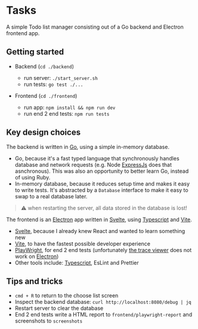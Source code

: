 # Tasks
A simple Todo list manager consisting out of a Go backend and Electron frontend app.

## Getting started
- Backend (`cd ./backend`)
  - run server: `./start_server.sh`
  - run tests: `go test ./...`

- Frontend (`cd ./frontend`)
  - run app: `npm install && npm run dev`
  - run end 2 end tests: `npm run tests`

## Key design choices
The backend is written in [Go](https://go.dev/), using a simple in-memory database. 

- Go, because it's a fast typed language that synchronously handles database and network requests (e.g. Node [ExpressJs](https://expressjs.com/) does that asnchronous). This was also an opportunity to better learn Go, instead of using Ruby.
- In-memory database, because it reduces setup time and makes it easy to write tests. It's abstracted by a `Database` interface to make it easy to swap to a real database later. 

> ⚠️ when restarting the server, all data stored in the database is lost!

The frontend is an [Electron](https://www.electronjs.org/) app written in [Svelte](https://svelte.dev/), using [Typescript](https://www.typescriptlang.org/) and [Vite](https://vitejs.dev/).

- [Svelte](https://svelte.dev/), because I already knew React and wanted to learn something new
- [Vite](https://vitejs.dev/), to have the fastest possible developer experience
- [PlayWright](https://playwright.dev/), for end 2 end tests (unfortunately [the trace viewer](https://playwright.dev/docs/trace-viewer-intro) does not work on [Electron](https://www.electronjs.org/))
- Other tools include: [Typescript](https://www.typescriptlang.org/), EsLint and Prettier

## Tips and tricks

- `cmd + R` to return to the choose list screen
- Inspect the backend database: `curl http://localhost:8080/debug | jq`
- Restart server to clear the database
- End 2 end tests write a HTML report to `frontend/playwright-report` and screenshots to `screenshots`
